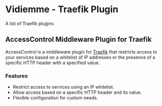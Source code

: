# Vidiemme - Traefik Plugin

A list of Traefik plugins

## AccessControl Middleware Plugin for Traefik

AccessControl is a middleware plugin for [Traefik](https://traefik.io/) that restricts access to your services based on a whitelist of IP addresses or the presence of a specific HTTP header with a specified value.

### Features
- Restrict access to services using an IP whitelist.
- Allow access based on a specific HTTP header and its value.
- Flexible configuration for custom needs.
